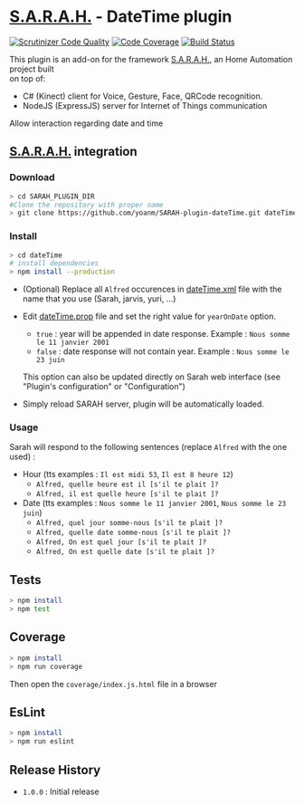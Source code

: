 # [S.A.R.A.H.](http://encausse.net/s-a-r-a-h) - DateTime plugin

[![Scrutinizer Code Quality](https://scrutinizer-ci.com/g/yoanm/SARAH-plugin-datetime/badges/quality-score.png?b=master)](https://scrutinizer-ci.com/g/yoanm/SARAH-plugin-datetime/?branch=master) [![Code Coverage](https://scrutinizer-ci.com/g/yoanm/SARAH-plugin-datetime/badges/coverage.png?b=master)](https://scrutinizer-ci.com/g/yoanm/SARAH-plugin-datetime/?branch=master) [![Build Status](https://scrutinizer-ci.com/g/yoanm/SARAH-plugin-datetime/badges/build.png?b=master)](https://scrutinizer-ci.com/g/yoanm/SARAH-plugin-datetime/build-status/master)

This plugin is an add-on for the framework [S.A.R.A.H.](http://encausse.net/s-a-r-a-h), an Home Automation project built     
on top of:
 * C# (Kinect) client for Voice, Gesture, Face, QRCode recognition. 
 * NodeJS (ExpressJS) server for Internet of Things communication

Allow interaction regarding date and time

## [S.A.R.A.H.](http://encausse.net/s-a-r-a-h) integration
### Download
```bash
> cd SARAH_PLUGIN_DIR
#Clone the repository with proper name
> git clone https://github.com/yoanm/SARAH-plugin-dateTime.git dateTime
```

### Install
```bash
> cd dateTime
# install dependencies
> npm install --production
```
 * (Optional) Replace all `Alfred` occurences in [dateTime.xml](./dateTime.xml) file with the name that you use (Sarah, jarvis, yuri, ...)
 * Edit [dateTime.prop](./dateTime.prop) file and set the right value for `yearOnDate` option.
    * `true` : year will be appended in date response. Example : `Nous somme le 11 janvier 2001`
    * `false` : date response will not contain year. Example : `Nous somme le 23 juin`

   This option can also be updated directly on Sarah web interface (see "Plugin's configuration" or "Configuration")
 * Simply reload SARAH server, plugin will be automatically loaded.

### Usage
Sarah will respond to the following sentences (replace `Alfred` with the one used) :
 * Hour (tts examples : `Il est midi 53`, `Il est 8 heure 12`)
    * `Alfred, quelle heure est il [s'il te plait ]?`
    * `Alfred, il est quelle heure [s'il te plait ]?`
 * Date (tts examples : `Nous somme le 11 janvier 2001`, `Nous somme le 23 juin`)
    * `Alfred, quel jour somme-nous [s'il te plait ]?`
    * `Alfred, quelle date somme-nous [s'il te plait ]?`
    * `Alfred, On est quel jour [s'il te plait ]?`
    * `Alfred, On est quelle date [s'il te plait ]?`

## Tests
```bash
> npm install
> npm test
```

## Coverage
```bash
> npm install
> npm run coverage
```
Then open the `coverage/index.js.html` file in a browser

## EsLint
```bash
> npm install
> npm run eslint
```

## Release History

* `1.0.0` : Initial release
